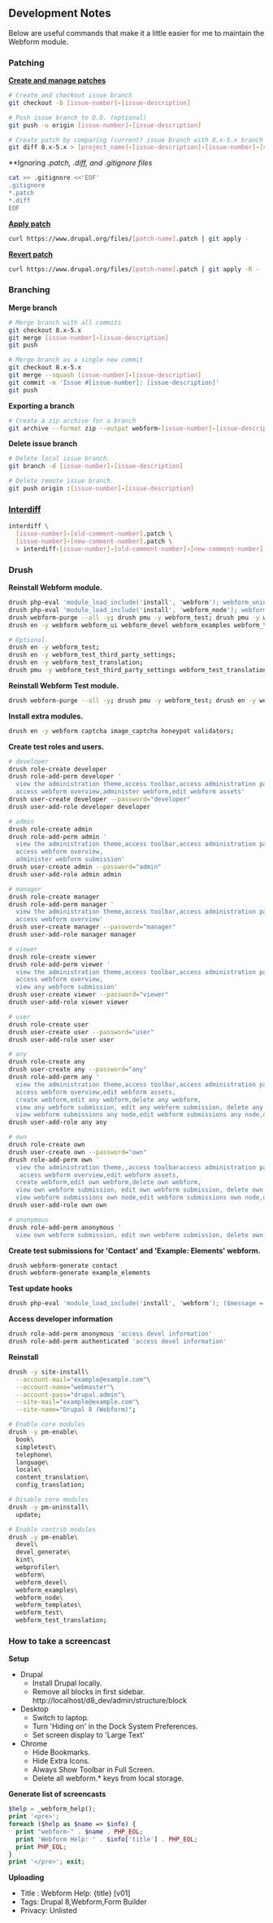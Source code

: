 Development Notes
-----------------

Below are useful commands that make it a little easier for
me to maintain the Webform module.

### Patching

**[Create and manage patches](https://www.drupal.org/node/707484)**

```bash
# Create and checkout issue branch
git checkout -b [issue-number]-[issue-description]

# Push issue branch to D.O. (optional)
git push -u origin [issue-number]-[issue-description]

# Create patch by comparing (current) issue branch with 8.x-5.x branch 
git diff 8.x-5.x > [project_name]-[issue-description]-[issue-number]-[comment-number]-[drupal-version].patch
```

**Ignoring *.patch, *.diff, and .gitignore files**

```bash
cat >> .gitignore <<'EOF'
.gitignore
*.patch
*.diff
EOF
```
**[Apply patch](https://www.drupal.org/node/1399218)**

```bash
curl https://www.drupal.org/files/[patch-name].patch | git apply -
```

**[Revert patch](https://www.drupal.org/patch/reverse)**

```bash
curl https://www.drupal.org/files/[patch-name].patch | git apply -R -
```

### Branching

**Merge branch**

```bash
# Merge branch with all commits
git checkout 8.x-5.x
git merge [issue-number]-[issue-description]
git push

# Merge branch as a single new commit
git checkout 8.x-5.x
git merge --squash [issue-number]-[issue-description]
git commit -m 'Issue #[issue-number]: [issue-description]'
git push
```
**Exporting a branch**

```bash
# Create a zip archive for a branch
git archive --format zip --output webform-[issue-number]-[issue-description].zip [issue-number]-[issue-description]
```

**Delete issue branch**

```bash
# Delete local issue branch.
git branch -d [issue-number]-[issue-description] 

# Delete remote issue branch.
git push origin :[issue-number]-[issue-description]
```

### [Interdiff](https://www.drupal.org/documentation/git/interdiff)

```bash
interdiff \
  [issue-number]-[old-comment-number].patch \
  [issue-number]-[new-comment-number].patch \
  > interdiff-[issue-number]-[old-comment-number]-[new-comment-number].txt
```

### Drush 

**Reinstall Webform module.**

```bash
drush php-eval 'module_load_include('install', 'webform'); webform_uninstall();'; drush cron;
drush php-eval 'module_load_include('install', 'webform_node'); webform_node_uninstall();'; drush cron; 
drush webform-purge --all -y; drush pmu -y webform_test; drush pmu -y webform_devel; drush pmu -y webform_examples; drush pmu -y webform_templates; drush pmu -y webform_ui; drush pmu -y webform_node; drush pmu -y webform; 
drush en -y webform webform_ui webform_devel webform_examples webform_templates webform_node;

# Optional.
drush en -y webform_test;
drush en -y webform_test_third_party_settings;
drush en -y webform_test_translation;
drush pmu -y webform_test_third_party_settings webform_test_translation;
```

**Reinstall Webform Test module.**

```bash
drush webform-purge --all -y; drush pmu -y webform_test; drush en -y webform_test;
```

**Install extra modules.**

```bash
drush en -y webform captcha image_captcha honeypot validators;
```

**Create test roles and users.**

```bash
# developer
drush role-create developer
drush role-add-perm developer '
  view the administration theme,access toolbar,access administration pages,access content overview,administer blocks,administer nodes,
  access webform overview,administer webform,edit webform assets'
drush user-create developer --password="developer"
drush user-add-role developer developer

# admin
drush role-create admin
drush role-add-perm admin '
  view the administration theme,access toolbar,access administration pages,access content overview,
  access webform overview,
  administer webform submission'
drush user-create admin --password="admin"
drush user-add-role admin admin

# manager
drush role-create manager
drush role-add-perm manager '
  view the administration theme,access toolbar,access administration pages,access content overview,
  access webform overview'
drush user-create manager --password="manager"
drush user-add-role manager manager

# viewer
drush role-create viewer
drush role-add-perm viewer '
  view the administration theme,access toolbar,access administration pages,access content overview,
  access webform overview,
  view any webform submission'
drush user-create viewer --password="viewer"
drush user-add-role viewer viewer

# user
drush role-create user
drush user-create user --password="user"
drush user-add-role user user

# any
drush role-create any
drush user-create any --password="any"
drush role-add-perm any '
  view the administration theme,access toolbar,access administration pages,
  access webform overview,edit webform assets,
  create webform,edit any webform,delete any webform,
  view any webform submission, edit any webform submission, delete any webform submission,
  view webform submissions any node,edit webform submissions any node,delete webform submissions any node'
drush user-add-role any any

# own
drush role-create own
drush user-create own --password="own"
drush role-add-perm own '
  view the administration theme,,access toolbaraccess administration pages,
   access webform overview,edit webform assets,
  create webform,edit own webform,delete own webform,
  view own webform submission, edit own webform submission, delete own webform submission,
  view webform submissions own node,edit webform submissions own node,delete webform submissions own node'
drush user-add-role own own

# anonymous
drush role-add-perm anonymous '
  view own webform submission, edit own webform submission, delete own webform submission'
```

**Create test submissions for 'Contact' and 'Example: Elements' webform.**

```bash
drush webform-generate contact
drush webform-generate example_elements
```

**Test update hooks**

```bash
drush php-eval 'module_load_include('install', 'webform'); ($message = webform_update_8001()) ? drupal_set_message($message) : NULL;'
```

**Access developer information**

```bash
drush role-add-perm anonymous 'access devel information'
drush role-add-perm authenticated 'access devel information'
```

**Reinstall**

```bash 
drush -y site-install\
  --account-mail="example@example.com"\
  --account-name="webmaster"\
  --account-pass="drupal.admin"\
  --site-mail="example@example.com"\
  --site-name="Drupal 8 (Webform)";

# Enable core modules
drush -y pm-enable\
  book\
  simpletest\
  telephone\
  language\
  locale\
  content_translation\
  config_translation;

# Disable core modules
drush -y pm-uninstall\
  update;

# Enable contrib modules
drush -y pm-enable\
  devel\
  devel_generate\
  kint\
  webprofiler\
  webform\
  webform_devel\
  webform_examples\
  webform_node\
  webform_templates\
  webform_test\
  webform_test_translation;
```

### How to take a screencast

**Setup**

- Drupal
    - Install Drupal locally.
    - Remove all blocks in first sidebar.  
      http://localhost/d8_dev/admin/structure/block
- Desktop
    - Switch to laptop.
    - Turn 'Hiding on' in the Dock System Preferences.
    - Set screen display to 'Large Text'
- Chrome
    - Hide Bookmarks.
    - Hide Extra Icons.
    - Always Show Toolbar in Full Screen.
    - Delete all webform.* keys from local storage.

**Generate list of screencasts**

```php
$help = _webform_help();
print '<pre>';
foreach ($help as $name => $info) {
  print "webform-" . $name . PHP_EOL;
  print 'Webform Help: ' . $info['title'] . PHP_EOL;
  print PHP_EOL;
}
print '</pre>'; exit;
```

**Uploading**

- Title : Webform Help: {title} [v01]
- Tags: Drupal 8,Webform,Form Builder
- Privacy: Unlisted

